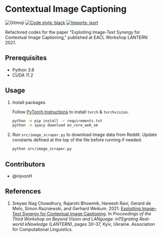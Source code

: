 # Contextual Image Captioning

![Gitmoji][1]
[![Code style: black][2]](https://github.com/psf/black)
[![Imports: isort][3]](https://pycqa.github.io/isort/)

Refactored codes for the paper "Exploiting Image-Text Synergy for Contextual
Image Captioning," published at EACL Workshop LANTERN 2021.

## Prerequisites

- Python 3.8
- CUDA 11.2

## Usage

1. Install packages.

   Follow [PyTorch Instructions][4] to install `torch` & `torchvision`.

   ```bash
   python -m pip install -r requirements.txt
   python -m spacy download en_core_web_sm
   ```

2. Run `src/image_scraper.py` to download image data from Reddit. Update
   constants defined at the top of the file before running if needed.

   ```bash
   python src/image_scraper.py
   ```

## Contributors

- @injoonH

## References

1. Sreyasi Nag Chowdhury, Rajarshi Bhowmik, Hareesh Ravi, Gerard de Melo, Simon
   Razniewski, and Gerhard Weikum. 2021. [Exploiting Image–Text Synergy for
   Contextual Image Captioning][5]. In _Proceedings of the Third Workshop on
   Beyond Vision and LANguage: inTEgrating Real-world kNowledge (LANTERN)_,
   pages 30–37, Kyiv, Ukraine. Association for Computational Linguistics.

[1]: https://img.shields.io/badge/gitmoji-%20😜%20😍-ffdd67?style=flat-square "Shield-Gitmoji"
[2]: https://img.shields.io/badge/code%20style-black-000000?style=flat-square "Shield-Black"
[3]: https://img.shields.io/badge/%20imports-isort-%231674b1?style=flat-square&labelColor=ef8336 "Shield-isort"
[4]: https://pytorch.org/get-started/locally/ "PyTorch Installation"
[5]: https://aclanthology.org/2021.lantern-1.3 "Paper"
